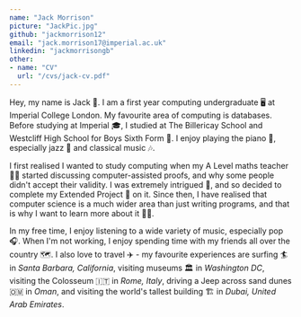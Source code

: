 ```yaml
---
name: "Jack Morrison"
picture: "JackPic.jpg"
github: "jackmorrison12"
email: "jack.morrison17@imperial.ac.uk"
linkedin: "jackmorrisongb"
other: 
- name: "CV"
  url: "/cvs/jack-cv.pdf"
---
```


Hey, my name is Jack 👋. I am a first year computing undergraduate 🖥 at Imperial College London. My favourite area of computing is databases. Before studying at Imperial 🎓, I studied at The Billericay School and Westcliff High School for Boys Sixth Form 🏫. I enjoy playing the piano 🎹, especially jazz 🎺 and classical music 🎶.

I first realised I wanted to study computing when my A Level maths teacher 👨‍🏫 started discussing computer-assisted proofs, and why some people didn't accept their validity. I was extremely intrigued 🤔, and so decided to complete my Extended Project 📄 on it. Since then, I have realised that computer science is a much wider area than just writing programs, and that is why I want to learn more about it 👨‍🎓.

In my free time, I enjoy listening to a wide variety of music, especially pop 🎧. When I'm not working, I enjoy spending time with my friends all over the country 🗺. I also love to travel ✈️ - my favourite experiences are surfing 🏄‍ in *Santa Barbara, California*, visiting museums 🏛 in *Washington DC*, visiting the Colosseum 🇮🇹 in *Rome, Italy*, driving a Jeep across sand dunes 🇴🇲 in *Oman*, and visiting the world's tallest building 🏗 in *Dubai, United Arab Emirates*.